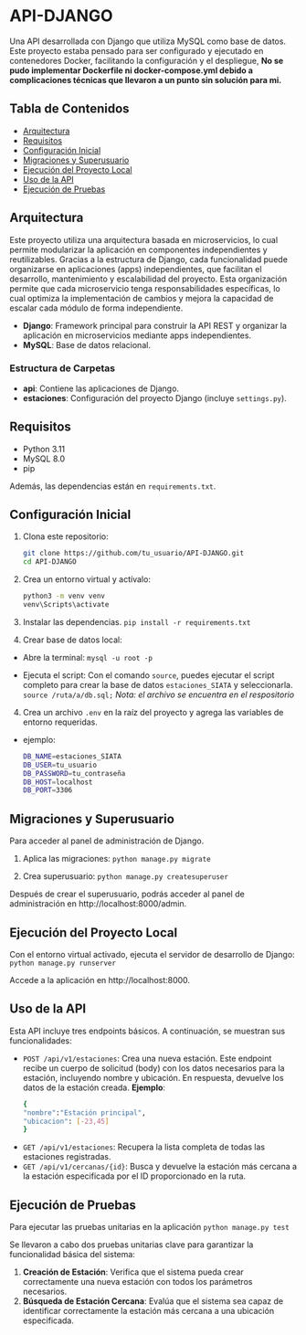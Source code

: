 # API-DJANGO

Una API desarrollada con Django que utiliza MySQL como base de datos. Este proyecto estaba pensado para ser configurado y ejecutado en contenedores Docker, facilitando la configuración y el despliegue, **No se pudo implementar Dockerfile ni docker-compose.yml debido a complicaciones técnicas que llevaron a un punto sin solución para mi.**

## Tabla de Contenidos

- [Arquitectura](#arquitectura)
- [Requisitos](#requisitos)
- [Configuración Inicial](#configuración-inicial)
- [Migraciones y Superusuario](#migraciones-y-superusuario)
- [Ejecución del Proyecto Local](#ejecución-del-proyecto-local)
- [Uso de la API](#uso-de-la-api)
- [Ejecución de Pruebas](#ejecución-de-pruebas)

## Arquitectura

Este proyecto utiliza una arquitectura basada en microservicios, lo cual permite modularizar la aplicación en componentes independientes y reutilizables. Gracias a la estructura de Django, cada funcionalidad puede organizarse en aplicaciones (apps) independientes, que facilitan el desarrollo, mantenimiento y escalabilidad del proyecto. Esta organización permite que cada microservicio tenga responsabilidades específicas, lo cual optimiza la implementación de cambios y mejora la capacidad de escalar cada módulo de forma independiente.

- **Django**: Framework principal para construir la API REST y organizar la aplicación en microservicios mediante apps independientes.
- **MySQL**: Base de datos relacional.

### Estructura de Carpetas

- **api**: Contiene las aplicaciones de Django.
- **estaciones**: Configuración del proyecto Django (incluye `settings.py`).

## Requisitos

- Python 3.11
- MySQL 8.0
- pip

Además, las dependencias están en `requirements.txt`.

## Configuración Inicial

1. Clona este repositorio:
   ```bash
   git clone https://github.com/tu_usuario/API-DJANGO.git
   cd API-DJANGO
   ```
2. Crea un entorno virtual y actívalo:
   ```bash
   python3 -m venv venv
   venv\Scripts\activate
   ```
3. Instalar las dependencias.
   `pip install -r requirements.txt`

4. Crear base de datos local:

- Abre la terminal:
  `mysql -u root -p`

- Ejecuta el script: Con el comando `source`, puedes ejecutar el script completo para crear la base de datos `estaciones_SIATA` y seleccionarla.
  `source /ruta/a/db.sql;`
  _Nota: el archivo se encuentra en el respositorio_

4. Crea un archivo `.env` en la raíz del proyecto y agrega las variables de entorno requeridas.

- ejemplo:
  ```bash
  DB_NAME=estaciones_SIATA
  DB_USER=tu_usuario
  DB_PASSWORD=tu_contraseña
  DB_HOST=localhost
  DB_PORT=3306
  ```

## Migraciones y Superusuario

Para acceder al panel de administración de Django.

1. Aplica las migraciones:
   `python manage.py migrate`

2. Crea superusuario:
   `python manage.py createsuperuser`

Después de crear el superusuario, podrás acceder al panel de administración en http://localhost:8000/admin.

## Ejecución del Proyecto Local

Con el entorno virtual activado, ejecuta el servidor de desarrollo de Django:
`python manage.py runserver`

Accede a la aplicación en http://localhost:8000.

## Uso de la API

Esta API incluye tres endpoints básicos. A continuación, se muestran sus funcionalidades:

- `POST /api/v1/estaciones`: Crea una nueva estación. Este endpoint recibe un cuerpo de solicitud (body) con los datos necesarios para la estación, incluyendo nombre y ubicación. En respuesta, devuelve los datos de la estación creada.
  **Ejemplo**:
  ```bash
  {
  "nombre":"Estación principal",
  "ubicacion": [-23,45]
  }
  ```
- `GET /api/v1/estaciones`: Recupera la lista completa de todas las estaciones registradas.
- `GET /api/v1/cercanas/{id}`: Busca y devuelve la estación más cercana a la estación especificada por el ID proporcionado en la ruta.

## Ejecución de Pruebas

Para ejecutar las pruebas unitarias en la aplicación
`python manage.py test`

Se llevaron a cabo dos pruebas unitarias clave para garantizar la funcionalidad básica del sistema:

1. **Creación de Estación**: Verifica que el sistema pueda crear correctamente una nueva estación con todos los parámetros necesarios.
2. **Búsqueda de Estación Cercana**: Evalúa que el sistema sea capaz de identificar correctamente la estación más cercana a una ubicación especificada.
